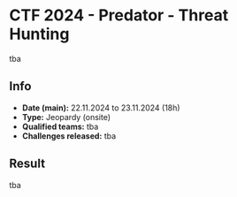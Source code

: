 # CTF 2024 - Predator - Threat Hunting

tba

## Info
- **Date (main):** 22.11.2024 to 23.11.2024 (18h)
- **Type:** Jeopardy (onsite)
- **Qualified teams:** tba
- **Challenges released:** tba

## Result
tba
